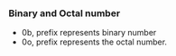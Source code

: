 ### Binary and Octal number

- 0b, prefix represents binary number
- 0o, prefix represents the octal number.
